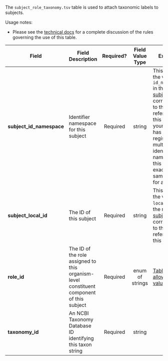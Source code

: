 The `subject_role_taxonomy.tsv` table is used to attach taxonomic labels to subjects.

Usage notes:

* Please see the [technical docs](https://docs.nih-cfde.org/en/latest/c2m2/draft-C2M2_specification/#taxonomy-and-the-subject-entity-the-subject_role_taxonomy-association-table) for a complete discussion of the rules governing the use of this table.

Field | Field Description | Required? | Field Value Type | Extra Info 
------|-------------------|:-----------:|:-------------:|------------
**subject_id_namespace** | Identifier namespace for this subject | Required | string | This will be the value of `id_namespace` in the row in [subject.tsv](./TableInfo:-subject.tsv) corresponding to the subject referenced in this row. If your program has not registered multiple CFDE identifier namespaces, this will be exactly the same value for all rows.
**subject_local_id** | The ID of this subject | Required | string | This will be the value of `local_id` in the row in [subject.tsv](./TableInfo:-subject.tsv) corresponding to the subject referenced in this row.
**role_id** | The ID of the role assigned to this organism-level constituent component of this subject | Required | enum of strings | [Table of allowed values](https://osf.io/fapnr/)
**taxonomy_id** | An NCBI Taxonomy Database ID identifying this taxon string | Required | string | 